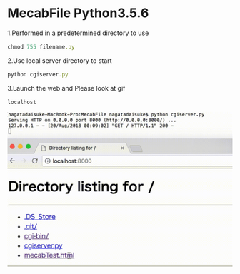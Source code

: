 # MecabFile Python3.5.6

1.Performed in a predetermined directory to use

```ruby
chmod 755 filename.py
```

2.Use local server directory to start

```ruby
python cgiserver.py
```

3.Launch the web and Please look at gif

```ruby
localhost
```

![](https://github.com/daisukenagata/MecabFile/blob/master/movie.gif?raw=true)
